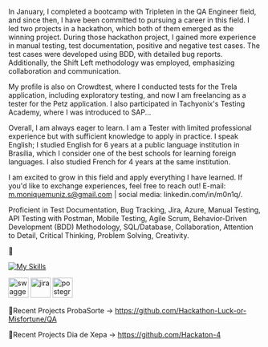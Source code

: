 In January, I completed a bootcamp with Tripleten in the QA Engineer field, and since then, I have been committed to pursuing a career in this field.  I led two projects in a hackathon, which both of them emerged as the winning project. During those hackathon project, I gained more experience in manual testing, test documentation, positive and negative test cases. The test cases were developed using BDD, with detailed bug reports. Additionally, the Shift Left methodology was employed, emphasizing collaboration and communication.

My profile is also on Crowdtest, where I conducted tests for the Trela application, including exploratory testing, and now I am freelancing as a tester for the Petz application. I also participated in Tachyonix's Testing Academy, where I was introduced to SAP...

Overall, I am always eager to learn. I am a Tester with limited professional experience but with sufficient knowledge to apply in practice. I speak English; I studied English for 6 years at a public language institution in Brasília, which I consider one of the best schools for learning foreign languages. I also studied French for 4 years at the same institution.

I am excited to grow in this field and apply everything I have learned. If you'd like to exchange experiences, feel free to reach out!
E-mail: m.moniquemuniz.s@gmail.com | social media: linkedin.com/in/m0n1q/.

Proficient in Test Documentation, Bug Tracking, Jira, Azure, Manual Testing, API Testing with Postman, Mobile Testing, Agile Scrum, Behavior-Driven Development (BDD) Methodology, SQL/Database, Collaboration, Attention to Detail, Critical Thinking, Problem Solving, Creativity.

👋

[![My Skills](https://skillicons.dev/icons?i=postman,postegresql,azure,vscode,discord,notion,figma&theme=dark)](https://skillicons.dev)
<p align="left">
  <img src="https://cdn.jsdelivr.net/gh/devicons/devicon/icons/swagger/swagger-original.svg" alt="swagger" width="40" height="40"/>
  <img src="https://cdn.jsdelivr.net/gh/devicons/devicon/icons/jira/jira-original.svg" alt="jira" width="40" height="40"/>
  <img src="https://cdn.jsdelivr.net/gh/devicons/devicon/icons/postegresql/postegresql-original.svg" alt="postegresql" width="40" height="40"/>
</p>



🐾Recent Projects ProbaSorte  -> https://github.com/Hackathon-Luck-or-Misfortune/QA

🐾Recent Projects Dia de Xepa -> https://github.com/Hackaton-4
